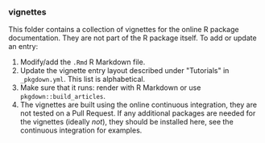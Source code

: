 ### vignettes

This folder contains a collection of vignettes for the online R package documentation. They are not part of the R package itself. To add or update an entry:

1. Modify/add the `.Rmd` R Markdown file.
2. Update the vignette entry layout described under "Tutorials" in `_pkgdown.yml`. This list is alphabetical.
3. Make sure that it runs: render with R Markdown or use `pkgdown::build_articles`.
4. The vignettes are built using the online continuous integration, they are not tested on a Pull Request. If any additional packages are needed for the vignettes (ideally _not_), they should be installed here, see the continuous integration for examples.
